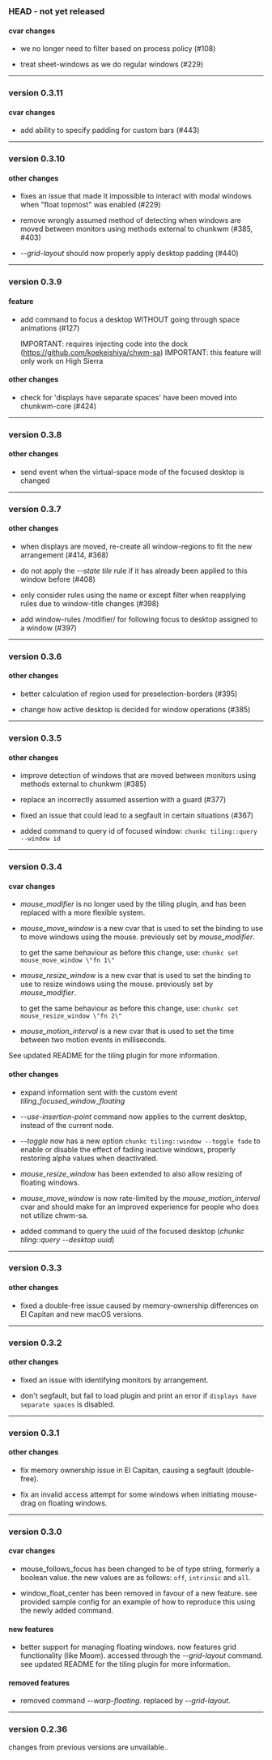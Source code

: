 ### HEAD -  not yet released

#### cvar changes

- we no longer need to filter based on process policy (#108)

- treat sheet-windows as we do regular windows (#229)

----------

### version 0.3.11

#### cvar changes

- add ability to specify padding for custom bars (#443)

----------

### version 0.3.10

#### other changes

- fixes an issue that made it impossible to interact with modal windows when "float topmost" was enabled (#229)

- remove wrongly assumed method of detecting when windows are moved between monitors using methods external to chunkwm (#385, #403)

- *--grid-layout* should now properly apply desktop padding (#440)

----------

### version 0.3.9

#### feature

- add command to focus a desktop WITHOUT going through space animations (#127)

  IMPORTANT: requires injecting code into the dock (https://github.com/koekeishiya/chwm-sa)
  IMPORTANT: this feature will only work on High Sierra

#### other changes

- check for 'displays have separate spaces' have been moved into chunkwm-core (#424)

----------

### version 0.3.8

#### other changes

- send event when the virtual-space mode of the focused desktop is changed

----------

### version 0.3.7

#### other changes

- when displays are moved, re-create all window-regions to fit the new arrangement (#414, #368)

- do not apply the *--state tile* rule if it has already been applied to this window before (#408)

- only consider rules using the name or except filter when reapplying rules due to window-title changes (#398)

- add window-rules /modifier/ for following focus to desktop assigned to a window (#397)

----------

### version 0.3.6

#### other changes

- better calculation of region used for preselection-borders (#395)

- change how active desktop is decided for window operations (#385)

----------

### version 0.3.5

#### other changes

- improve detection of windows that are moved between monitors using methods external to chunkwm (#385)

- replace an incorrectly assumed assertion with a guard (#377)

- fixed an issue that could lead to a segfault in certain situations (#367)

- added command to query id of focused window: `chunkc tiling::query --window id`

----------

### version 0.3.4

#### cvar changes

- *mouse_modifier* is no longer used by the tiling plugin, and has been replaced with a more flexible system.

- *mouse_move_window* is a new cvar that is used to set the binding to use to move windows using the mouse.
  previously set by *mouse_modifier*.

  to get the same behaviour as before this change, use: `chunkc set mouse_move_window \"fn 1\"`

- *mouse_resize_window* is a new cvar that is used to set the binding to use to resize windows using the mouse.
  previously set by *mouse_modifier*.

  to get the same behaviour as before this change, use: `chunkc set mouse_resize_window \"fn 2\"`

- *mouse_motion_interval* is a new cvar that is used to set the time between two motion events in milliseconds.

See updated README for the tiling plugin for more information.

#### other changes

- expand information sent with the custom event *tiling_focused_window_floating*

- *--use-insertion-point* command now applies to the current desktop, instead of the current node.

- *--toggle* now has a new option `chunkc tiling::window --toggle fade` to enable or disable the effect of
  fading inactive windows, properly restoring alpha values when deactivated.

- *mouse_resize_window* has been extended to also allow resizing of floating windows.

- *mouse_move_window* is now rate-limited by the *mouse_motion_interval* cvar
  and should make for an improved experience for people who does not utilize chwm-sa.

- added command to query the uuid of the focused desktop (*chunkc tiling::query --desktop uuid*)

----------

### version 0.3.3

#### other changes

- fixed a double-free issue caused by memory-ownership differences on El Capitan and new macOS versions.

----------

### version 0.3.2

#### other changes

- fixed an issue with identifying monitors by arrangement.

- don't segfault, but fail to load plugin and print an error if `displays have separate spaces` is disabled.

----------

### version 0.3.1

#### other changes

- fix memory ownership issue in El Capitan, causing a segfault (double-free).

- fix an invalid access attempt for some windows when initiating mouse-drag on floating windows.

----------

### version 0.3.0

#### cvar changes

- mouse_follows_focus has been changed to be of type string, formerly a boolean value.
  the new values are as follows: `off`, `intrinsic` and `all`.

- window_float_center has been removed in favour of a new feature. see provided sample config
  for an example of how to reproduce this using the newly added command.

#### new features

- better support for managing floating windows. now features grid functionality (like Moom).
  accessed through the *--grid-layout* command. see updated README for the tiling plugin for more information.

#### removed features

- removed command *--warp-floating*. replaced by *--grid-layout*.

----------

### version 0.2.36

changes from previous versions are unvailable..
